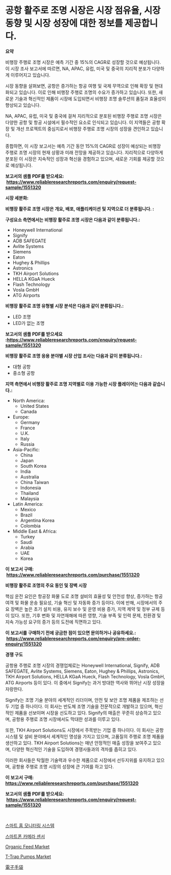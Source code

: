 <p><h1>공항 활주로 조명 시장은 시장 점유율, 시장 동향 및 시장 성장에 대한 정보를 제공합니다.</h1></p><p><strong>요약</strong></p>
<p><p>비행장 주행로 조명 시장은 예측 기간 중 15%의 CAGR로 성장할 것으로 예상됩니다. 이 시장 조사 보고서에 따르면, NA, APAC, 유럽, 미국 및 중국의 지리적 분포가 다양하게 이루어지고 있습니다.</p><p>시장 동향을 살펴보면, 공항은 증가하는 항공 여행 및 국제 무역으로 인해 확장 및 현대화되고 있습니다. 이로 인해 비행장 주행로 조명의 수요가 증가하고 있습니다. 또한, 새로운 기술과 혁신적인 제품이 시장에 도입되면서 비행장 조명 솔루션의 품질과 효율성이 향상되고 있습니다.</p><p>NA, APAC, 유럽, 미국 및 중국에 걸쳐 지리적으로 분포된 비행장 주행로 조명 시장은 다양한 공항 및 항공 시설에서 필수적인 요소로 인식되고 있습니다. 이 지역들은 공항 확장 및 개선 프로젝트의 중심지로서 비행장 주행로 조명 시장의 성장을 견인하고 있습니다.</p><p>종합하면, 이 시장 보고서는 예측 기간 동안 15%의 CAGR로 성장이 예상되는 비행장 주행로 조명 시장의 현재 상황과 미래 전망을 제공하고 있습니다. 지리적으로 다양하게 분포된 이 시장은 지속적인 성장과 혁신을 경험하고 있으며, 새로운 기회를 제공할 것으로 예상됩니다.</p></p>
<p><strong>보고서의 샘플 PDF를 받으세요: &nbsp;<a href="https://www.reliableresearchreports.com/enquiry/request-sample/1551320">https://www.reliableresearchreports.com/enquiry/request-sample/1551320</a></strong></p>
<p><strong>시장 세분화:</strong></p>
<p><strong> 비행장 활주로 조명 시장은 개요, 배포, 애플리케이션 및 지역으로 더 분류됩니다. :</strong></p>
<p><strong>구성요소 측면에서는 비행장 활주로 조명 시장은 다음과 같이 분류됩니다.:</strong></p>
<p><ul><li>Honeywell International</li><li>Signify</li><li>ADB SAFEGATE</li><li>Avlite Systems</li><li>Siemens</li><li>Eaton</li><li>Hughey & Phillips</li><li>Astronics</li><li>TKH Airport Solutions</li><li>HELLA KGaA Hueck</li><li>Flash Technology</li><li>Vosla GmbH</li><li>ATG Airports</li></ul></p>
<p><strong> 비행장 활주로 조명 유형별 시장 분석은 다음과 같이 분류됩니다.:</strong></p>
<p><ul><li>LED 조명</li><li>LED가 없는 조명</li></ul></p>
<p><strong>보고서의 샘플 PDF를 받으세요 :<a href="https://www.reliableresearchreports.com/enquiry/request-sample/1551320">https://www.reliableresearchreports.com/enquiry/request-sample/1551320</a></strong></p>
<p><strong> 비행장 활주로 조명 응용 분야별 시장 산업 조사는 다음과 같이 분류됩니다.:</strong></p>
<p><ul><li>대형 공항</li><li>중소형 공항</li></ul></p>
<p><strong>지역 측면에서 비행장 활주로 조명 지역별로 이용 가능한 시장 플레이어는 다음과 같습니다.:</strong></p>
<p><ul>
    <li>
        North America:
        <ul>
            <li>United States</li>
            <li>Canada</li>
        </ul>
    </li>
    <li>
        Europe:
        <ul>
            <li>Germany</li>
            <li>France</li>
            <li>U.K.</li>
            <li>Italy</li>
            <li>Russia</li>
        </ul>
    </li>
    <li>
        Asia-Pacific:
        <ul>
            <li>China</li>
            <li>Japan</li>
            <li>South Korea</li>
            <li>India</li>
            <li>Australia</li>
            <li>China Taiwan</li>
            <li>Indonesia</li>
            <li>Thailand</li>
            <li>Malaysia</li>
        </ul>
    </li>
    <li>
        Latin America:
        <ul>
            <li>Mexico</li>
            <li>Brazil</li>
            <li>Argentina Korea</li>
            <li>Colombia</li>
        </ul>
    </li>
    <li>
        Middle East & Africa:
        <ul>
            <li>Turkey</li>
            <li>Saudi</li>
            <li>Arabia</li>
            <li>UAE</li>
            <li>Korea</li>
        </ul>
    </li>
    </ul></p>
<p><strong>이 보고서 구매: &nbsp;<a href="https://www.reliableresearchreports.com/purchase/1551320">https://www.reliableresearchreports.com/purchase/1551320</a></strong></p>
<p><strong>비행장 활주로 조명의 주요 동인 및 장벽 시장</strong></p>
<p><p>핵심 운전 요인은 항공장 화물 도로 조명 설비의 효율성 및 안전성 향상, 증가하는 항공 여객 및 화물 운송 필요성, 기술 혁신 및 자동화 증가 등이다. 이에 반해, 시장에서의 주요 장벽은 높은 초기 설치 비용, 유지 보수 및 운영 비용 증가, 지역 제약 및 정부 규제 등이 있다. 또한, 기후 변화 및 자연재해에 따른 영향, 기술 부족 및 인력 문제, 친환경 및 지속 가능성 요구의 증가 등의 도전에 직면하고 있다.</p></p>
<p><strong>이 보고서를 구매하기 전에 궁금한 점이 있으면 문의하거나 공유하세요.: &nbsp;<a href="https://www.reliableresearchreports.com/enquiry/pre-order-enquiry/1551320">https://www.reliableresearchreports.com/enquiry/pre-order-enquiry/1551320</a></strong></p>
<p><strong>경쟁 구도</strong></p>
<p><p>공항용 주행로 조명 시장의 경쟁업체로는 Honeywell International, Signify, ADB SAFEGATE, Avlite Systems, Siemens, Eaton, Hughey & Phillips, Astronics, TKH Airport Solutions, HELLA KGaA Hueck, Flash Technology, Vosla GmbH, ATG Airports 등이 있다. 이 중에서 Signify는 과거 방대한 역사와 뛰어난 시장 성장을 자랑한다. </p><p>Signify는 조명 기술 분야의 세계적인 리더이며, 안전 및 보안 조명 제품을 제조하는 선두 기업 중 하나이다. 이 회사는 반도체 조명 기술을 전문적으로 개발하고 있으며, 혁신적인 제품을 선보이며 시장을 선도하고 있다. Signify의 매출은 꾸준히 상승하고 있으며, 공항용 주행로 조명 시장에서도 막대한 성과를 이루고 있다.</p><p>또한, TKH Airport Solutions도 시장에서 주목받는 기업 중 하나이다. 이 회사는 공항 시스템 및 설비 분야에서 세계적인 명성을 가지고 있으며, 고품질의 주행로 조명 제품을 생산하고 있다. TKH Airport Solutions는 매년 안정적인 매출 성장을 보여주고 있으며, 다양한 혁신적인 기술을 도입하여 경쟁사들과의 격차를 좁히고 있다.</p><p>이러한 회사들은 탁월한 기술력과 우수한 제품으로 시장에서 선두지위를 유지하고 있으며, 공항용 주행로 조명 시장의 성장에 큰 기여를 하고 있다.</p></p>
<p><strong>이 보고서 구매: &nbsp; <a href="https://www.reliableresearchreports.com/purchase/1551320">https://www.reliableresearchreports.com/purchase/1551320</a></strong></p>
<p><strong>보고서의 샘플 PDF를 받으세요: &nbsp;<a href="https://www.reliableresearchreports.com/enquiry/request-sample/1551320">https://www.reliableresearchreports.com/enquiry/request-sample/1551320</a></strong><strong></strong></p>
<p>&nbsp;</p>
<p><p><a href="https://github.com/Elenrrera7685/Market-Research-Report-List-1/blob/main/79137996777.md">스마트 홈 모니터링 시스템</a></p><p><a href="https://github.com/vsn7qpua81q/Market-Research-Report-List-1/blob/main/47282046776.md">스마트폰 카메라 센서</a></p><p><a href="https://issuu.com/reportprime-2/docs/organic-feed-market-size-2030.pptx">Organic Feed Market</a></p><p><a href="https://github.com/juancolorado15/Market-Research-Report-List-2/blob/main/t-trap-pumps-market.md">T-Trap Pumps Market</a></p><p><a href="https://github.com/EmoryYundt1935/Market-Research-Report-List-1/blob/main/76027087573.md">電子手袋</a></p></p>